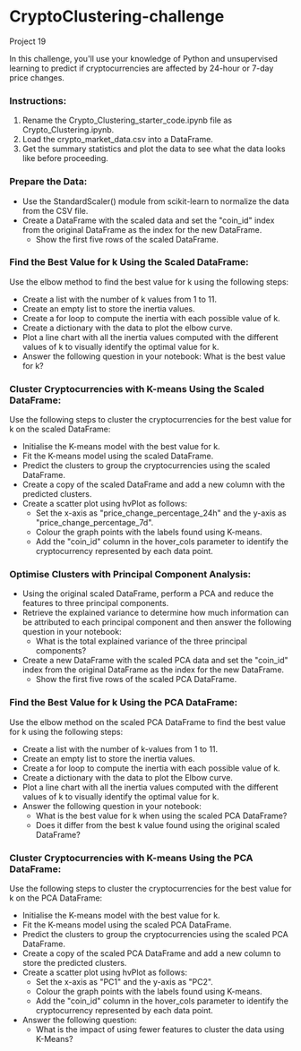 # CryptoClustering-challenge
Project 19

In this challenge, you'll use your knowledge of Python and unsupervised learning to predict if cryptocurrencies are affected by 24-hour or 7-day price changes.

### Instructions: 
1. Rename the Crypto_Clustering_starter_code.ipynb file as Crypto_Clustering.ipynb.
2. Load the crypto_market_data.csv into a DataFrame.
3. Get the summary statistics and plot the data to see what the data looks like before proceeding.

### Prepare the Data: 
* Use the StandardScaler() module from scikit-learn to normalize the data from the CSV file.
* Create a DataFrame with the scaled data and set the "coin_id" index from the original DataFrame as the index for the new DataFrame.
  * Show the first five rows of the scaled DataFrame.

### Find the Best Value for k Using the Scaled DataFrame: 
Use the elbow method to find the best value for k using the following steps:
- Create a list with the number of k values from 1 to 11.
- Create an empty list to store the inertia values.
- Create a for loop to compute the inertia with each possible value of k.
- Create a dictionary with the data to plot the elbow curve.
- Plot a line chart with all the inertia values computed with the different values of k to visually identify the optimal value for k.
- Answer the following question in your notebook: What is the best value for k?

### Cluster Cryptocurrencies with K-means Using the Scaled DataFrame: 
Use the following steps to cluster the cryptocurrencies for the best value for k on the scaled DataFrame:
- Initialise the K-means model with the best value for k.
- Fit the K-means model using the scaled DataFrame.
- Predict the clusters to group the cryptocurrencies using the scaled DataFrame.
- Create a copy of the scaled DataFrame and add a new column with the predicted clusters.
- Create a scatter plot using hvPlot as follows:
	- Set the x-axis as "price_change_percentage_24h" and the y-axis as "price_change_percentage_7d".
	- Colour the graph points with the labels found using K-means.
	- Add the "coin_id" column in the hover_cols parameter to identify the cryptocurrency represented by each data point.

### Optimise Clusters with Principal Component Analysis: 
* Using the original scaled DataFrame, perform a PCA and reduce the features to three principal components.
* Retrieve the explained variance to determine how much information can be attributed to each principal component and then answer the following question in your notebook:
	- What is the total explained variance of the three principal components?
* Create a new DataFrame with the scaled PCA data and set the "coin_id" index from the original DataFrame as the index for the new DataFrame.
	- Show the first five rows of the scaled PCA DataFrame.

### Find the Best Value for k Using the PCA DataFrame: 
Use the elbow method on the scaled PCA DataFrame to find the best value for k using the following steps:
* Create a list with the number of k-values from 1 to 11.
* Create an empty list to store the inertia values.
* Create a for loop to compute the inertia with each possible value of k.
* Create a dictionary with the data to plot the Elbow curve.
* Plot a line chart with all the inertia values computed with the different values of k to visually identify the optimal value for k.
* Answer the following question in your notebook:
	- What is the best value for k when using the scaled PCA DataFrame?
	- Does it differ from the best k value found using the original scaled DataFrame?

### Cluster Cryptocurrencies with K-means Using the PCA DataFrame: 
Use the following steps to cluster the cryptocurrencies for the best value for k on the PCA DataFrame:
* Initialise the K-means model with the best value for k.
* Fit the K-means model using the scaled PCA DataFrame.
* Predict the clusters to group the cryptocurrencies using the scaled PCA DataFrame.
* Create a copy of the scaled PCA DataFrame and add a new column to store the predicted clusters.
* Create a scatter plot using hvPlot as follows:
	- Set the x-axis as "PC1" and the y-axis as "PC2".
	- Colour the graph points with the labels found using K-means.
	- Add the "coin_id" column in the hover_cols parameter to identify the cryptocurrency represented by each data point.
* Answer the following question:
	- What is the impact of using fewer features to cluster the data using K-Means?